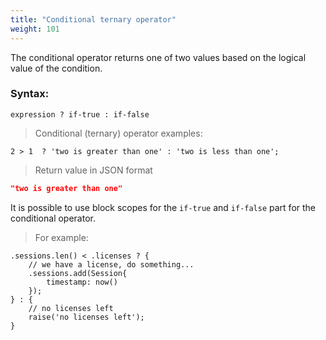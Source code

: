 ```yaml
---
title: "Conditional ternary operator"
weight: 101
---
```


The conditional operator returns one of two values based on the logical value of the condition.

### Syntax:

`expression ? if-true : if-false`

> Conditional (ternary) operator examples:

```thingsdb,json_response
2 > 1  ? 'two is greater than one' : 'two is less than one';
```

> Return value in JSON format

```json
"two is greater than one"
```

It is possible to use block scopes for the `if-true` and `if-false` part for the conditional operator.

> For example:

```thingsdb,syntax_only
.sessions.len() < .licenses ? {
    // we have a license, do something...
    .sessions.add(Session{
        timestamp: now()
    });
} : {
    // no licenses left
    raise('no licenses left');
}
```
